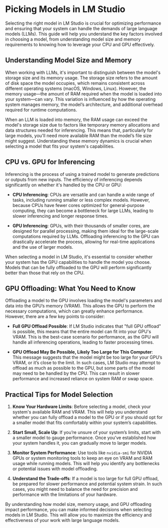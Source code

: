 # Picking Models in LM Studio

Selecting the right model in LM Studio is crucial for optimizing performance and ensuring that your system can handle the demands of large language models (LLMs). This guide will help you understand the key factors involved in choosing a model, from understanding model size and memory requirements to knowing how to leverage your CPU and GPU effectively.

## Understanding Model Size and Memory

When working with LLMs, it's important to distinguish between the model's storage size and its memory usage. The storage size refers to the amount of disk space the model occupies, which remains consistent across different operating systems (macOS, Windows, Linux). However, the memory usage—the amount of RAM required when the model is loaded into your system—can vary. This variation is influenced by how the operating system manages memory, the model’s architecture, and additional overhead required for runtime computations.

When an LLM is loaded into memory, the RAM usage can exceed the model's storage size due to factors like temporary memory allocations and data structures needed for inferencing. This means that, particularly for large models, you'll need more available RAM than the model’s file size might suggest. Understanding these memory dynamics is crucial when selecting a model that fits your system's capabilities.

## CPU vs. GPU for Inferencing

Inferencing is the process of using a trained model to generate predictions or outputs from new inputs. The efficiency of inferencing depends significantly on whether it's handled by the CPU or GPU:

- **CPU Inferencing**: CPUs are versatile and can handle a wide range of tasks, including running smaller or less complex models. However, because CPUs have fewer cores optimized for general-purpose computing, they can become a bottleneck for large LLMs, leading to slower inferencing and longer response times.

- **GPU Inferencing**: GPUs, with their thousands of smaller cores, are designed for parallel processing, making them ideal for the large-scale computations required by LLMs. Offloading inferencing to the GPU can drastically accelerate the process, allowing for real-time applications and the use of larger models.

When selecting a model in LM Studio, it's essential to consider whether your system has the GPU capabilities to handle the model you choose. Models that can be fully offloaded to the GPU will perform significantly better than those that rely on the CPU.

## GPU Offloading: What You Need to Know

Offloading a model to the GPU involves loading the model's parameters and data into the GPU’s memory (VRAM). This allows the GPU to perform the necessary computations, which can greatly enhance performance. However, there are a few key points to consider:

- **Full GPU Offload Possible**: If LM Studio indicates that "full GPU offload" is possible, this means that the entire model can fit into your GPU's VRAM. This is the best-case scenario for performance, as the GPU will handle all inferencing operations, leading to faster processing times.

- **GPU Offload May Be Possible, Likely Too Large for This Computer**: This message suggests that the model might be too large for your GPU’s VRAM, or it’s close to the limit. In such cases, LM Studio may attempt to offload as much as possible to the GPU, but some parts of the model may need to be handled by the CPU. This can result in slower performance and increased reliance on system RAM or swap space.

## Practical Tips for Model Selection

1. **Know Your Hardware Limits**: Before selecting a model, check your system's available RAM and VRAM. This will help you understand whether you can fully offload a model to the GPU or if you should opt for a smaller model that fits comfortably within your system’s capabilities.

2. **Start Small, Scale Up**: If you’re unsure of your system’s limits, start with a smaller model to gauge performance. Once you’ve established how your system handles it, you can gradually move to larger models.

3. **Monitor System Performance**: Use tools like `nvidia-smi` for NVIDIA GPUs or system monitoring tools to keep an eye on VRAM and RAM usage while running models. This will help you identify any bottlenecks or potential issues with model offloading.

4. **Understand the Trade-offs**: If a model is too large for full GPU offload, be prepared for slower performance and potential system strain. In such cases, you might need to balance the need for precision and performance with the limitations of your hardware.

By understanding how model size, memory usage, and GPU offloading impact performance, you can make informed decisions when selecting models in LM Studio. This will allow you to maximize the efficiency and effectiveness of your work with large language models.
